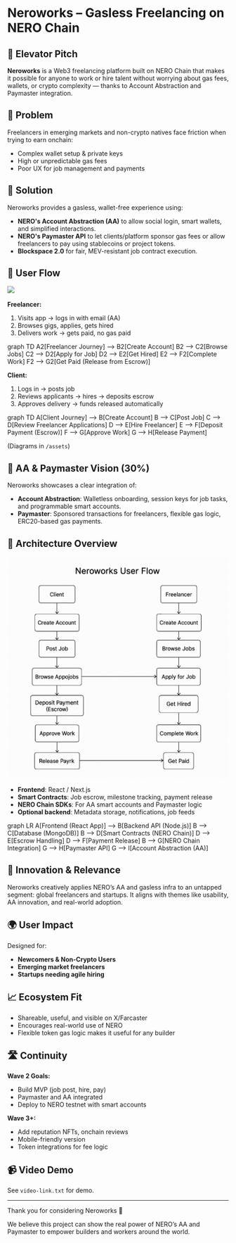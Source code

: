 # Neroworks – Gasless Freelancing on NERO Chain

## 🚀 Elevator Pitch
**Neroworks** is a Web3 freelancing platform built on NERO Chain that makes it possible for anyone to work or hire talent without worrying about gas fees, wallets, or crypto complexity — thanks to Account Abstraction and Paymaster integration.

## 🎯 Problem
Freelancers in emerging markets and non-crypto natives face friction when trying to earn onchain:
- Complex wallet setup & private keys
- High or unpredictable gas fees
- Poor UX for job management and payments

## 🌟 Solution
Neroworks provides a gasless, wallet-free experience using:
- **NERO's Account Abstraction (AA)** to allow social login, smart wallets, and simplified interactions.
- **NERO's Paymaster API** to let clients/platform sponsor gas fees or allow freelancers to pay using stablecoins or project tokens.
- **Blockspace 2.0** for fair, MEV-resistant job contract execution.

## 👥 User Flow

[![](https://mermaid.ink/img/pako:eNqVVF1v2jAU_SuWn2mVACEhb4wxiW0tqHSaNiFVJr6hHv6IbGddB_nvc0JghLCivdm-555z7r22tzhRFHCMQb9nZK2JWMqlROjLYvKwQLvdzY3aoo-zdwsUo0wZa1rB0Xz-eToePU5n9yXI5CvBLsDmo293k_vHEiLIBsxepmIuEbsWkYYE2E8w57DJYvww-1oiuEo2QJ9Wr3uuRn6hHHhXWzi4sjX6MraukmQZZ2CerNrTHvQq-SMqVfpC8KRIDRyIOeE5xs6tgbQVqA35W2qqVWMw23KJkLGayTViFM0_NU4kEdA4eCGcgx1RqsGYRkQrXkGLk4lco7fM8iY_BZNollmmZOM8cb2UdkrRhyaDscTm5kS3MZFr-j_Uqk2ZagBOZAK6Hcu0creX8Lc9HPr9f_IpV8QiIlQu7dv8x_leEyibqV7aZbg3wbKzhv5T3jIBzoLIage4g9eaURxbnUMHC9CClFtcuVli-wzu0uDYLSnRmyVeysLlZER-V0oc0rTK1884Tgk3bpdnlFiof44jBCQFPS4N4TjoVRQ43uJfbhfeRmE_Gvph6A2GXuSCrzj2e8FtNwqDIPK73d6wFwyKDv5diXoOH3ie5_tRf-gNun2XAZRZpe_2_1b1fRV_AAxMhdg?type=png)](https://mermaid.live/edit#pako:eNqVVF1v2jAU_SuWn2mVACEhb4wxiW0tqHSaNiFVJr6hHv6IbGddB_nvc0JghLCivdm-555z7r22tzhRFHCMQb9nZK2JWMqlROjLYvKwQLvdzY3aoo-zdwsUo0wZa1rB0Xz-eToePU5n9yXI5CvBLsDmo293k_vHEiLIBsxepmIuEbsWkYYE2E8w57DJYvww-1oiuEo2QJ9Wr3uuRn6hHHhXWzi4sjX6MraukmQZZ2CerNrTHvQq-SMqVfpC8KRIDRyIOeE5xs6tgbQVqA35W2qqVWMw23KJkLGayTViFM0_NU4kEdA4eCGcgx1RqsGYRkQrXkGLk4lco7fM8iY_BZNollmmZOM8cb2UdkrRhyaDscTm5kS3MZFr-j_Uqk2ZagBOZAK6Hcu0creX8Lc9HPr9f_IpV8QiIlQu7dv8x_leEyibqV7aZbg3wbKzhv5T3jIBzoLIage4g9eaURxbnUMHC9CClFtcuVli-wzu0uDYLSnRmyVeysLlZER-V0oc0rTK1884Tgk3bpdnlFiof44jBCQFPS4N4TjoVRQ43uJfbhfeRmE_Gvph6A2GXuSCrzj2e8FtNwqDIPK73d6wFwyKDv5diXoOH3ie5_tRf-gNun2XAZRZpe_2_1b1fRV_AAxMhdg)

**Freelancer:**
1. Visits app → logs in with email (AA)
2. Browses gigs, applies, gets hired
3. Delivers work → gets paid, no gas paid

graph TD
    A2[Freelancer Journey] --> B2[Create Account]
    B2 --> C2[Browse Jobs]
    C2 --> D2[Apply for Job]
    D2 --> E2[Get Hired]
    E2 --> F2[Complete Work]
    F2 --> G2[Get Paid (Release from Escrow)]


**Client:**
1. Logs in → posts job
2. Reviews applicants → hires → deposits escrow
3. Approves delivery → funds released automatically

graph TD
    A[Client Journey] --> B[Create Account]
    B --> C[Post Job]
    C --> D[Review Freelancer Applications]
    D --> E[Hire Freelancer]
    E --> F[Deposit Payment (Escrow)]
    F --> G[Approve Work]
    G --> H[Release Payment]




(Diagrams in `/assets`)

## 🧠 AA & Paymaster Vision (30%)
Neroworks showcases a clear integration of:
- **Account Abstraction**: Walletless onboarding, session keys for job tasks, and programmable smart accounts.
- **Paymaster**: Sponsored transactions for freelancers, flexible gas logic, ERC20-based gas payments.

## 🧩 Architecture Overview
![Architecture Diagram](assets/architecture.png)

- **Frontend**: React / Next.js
- **Smart Contracts**: Job escrow, milestone tracking, payment release
- **NERO Chain SDKs**: For AA smart accounts and Paymaster logic
- **Optional backend**: Metadata storage, notifications, job feeds

graph LR
    A[Frontend (React App)] --> B[Backend API (Node.js)]
    B --> C[Database (MongoDB)]
    B --> D[Smart Contracts (NERO Chain)]
    D --> E[Escrow Handling]
    D --> F[Payment Release]
    B --> G[NERO Chain Integration]
    G --> H[Paymaster API]
    G --> I[Account Abstraction (AA)]


## 🎨 Innovation & Relevance 
Neroworks creatively applies NERO’s AA and gasless infra to an untapped segment: global freelancers and startups. It aligns with themes like usability, AA innovation, and real-world adoption.

## 🌍 User Impact 
Designed for:
- **Newcomers & Non-Crypto Users**
- **Emerging market freelancers**
- **Startups needing agile hiring**

## 📈 Ecosystem Fit 
- Shareable, useful, and visible on X/Farcaster
- Encourages real-world use of NERO
- Flexible token gas logic makes it useful for any builder

## 🛣️ Continuity 
**Wave 2 Goals:**
- Build MVP (job post, hire, pay)
- Paymaster and AA integrated
- Deploy to NERO testnet with smart accounts

**Wave 3+:**
- Add reputation NFTs, onchain reviews
- Mobile-friendly version
- Token integrations for fee logic


## 📹 Video Demo
See `video-link.txt` for demo.

---

Thank you for considering Neroworks 🙌

We believe this project can show the real power of NERO’s AA and Paymaster to empower builders and workers around the world.

